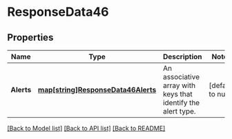 # ResponseData46

## Properties
Name | Type | Description | Notes
------------ | ------------- | ------------- | -------------
**Alerts** | [**map[string]ResponseData46Alerts**](ResponseData46_alerts.md) | An associative array with keys that identify the alert type. | [default to null]

[[Back to Model list]](../README.md#documentation-for-models) [[Back to API list]](../README.md#documentation-for-api-endpoints) [[Back to README]](../README.md)

